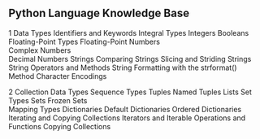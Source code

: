 ## Python Language Knowledge Base


1 Data Types
    Identifiers and Keywords
    Integral Types
        Integers
        Booleans
    Floating-Point Types
        Floating-Point Numbers  
        Complex Numbers  
        Decimal Numbers 
   Strings
       Comparing Strings
       Slicing and Striding Strings  
       String Operators and Methods 
       String Formatting with the strformat() Method 
       Character Encodings 

2 Collection Data Types 
    Sequence Types
        Tuples
        Named Tuples
        Lists
    Set Types
        Sets 
        Frozen Sets 		
    Mapping Types 
        Dictionaries
        Default Dictionaries 
        Ordered Dictionaries 
    Iterating and Copying Collections
        Iterators and Iterable Operations and Functions 
        Copying Collections 
